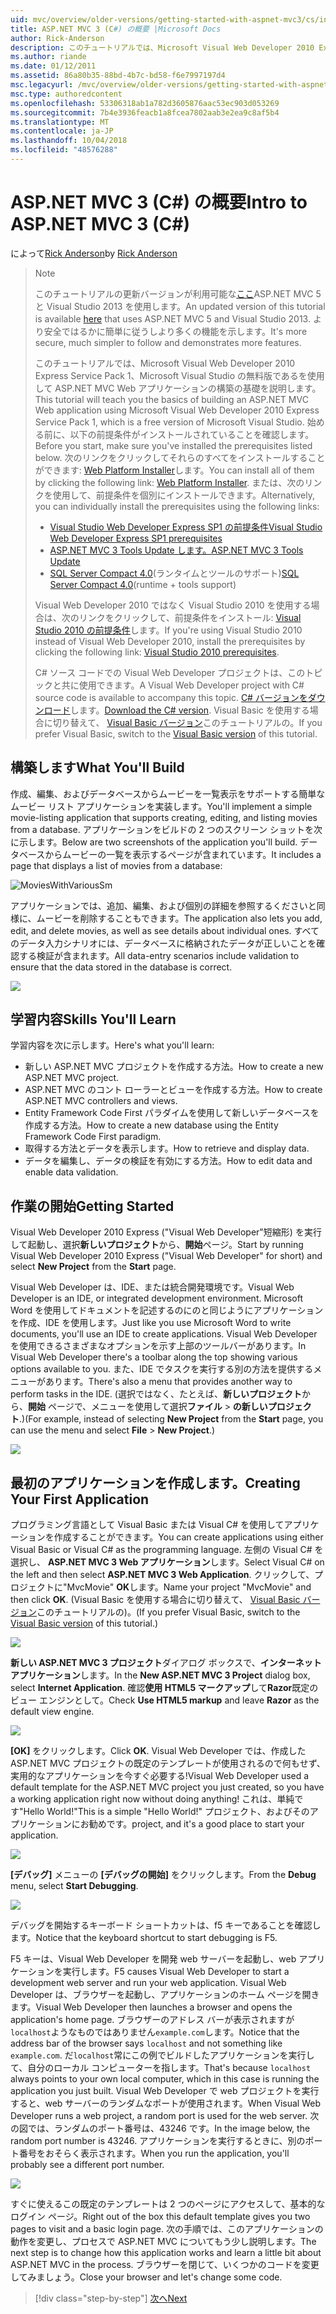 ```yaml
---
uid: mvc/overview/older-versions/getting-started-with-aspnet-mvc3/cs/intro-to-aspnet-mvc-3
title: ASP.NET MVC 3 (C#) の概要 |Microsoft Docs
author: Rick-Anderson
description: このチュートリアルでは、Microsoft Visual Web Developer 2010 Express Service Pack 1、これを使用して ASP.NET MVC Web アプリケーションの構築の基礎を説明しています.
ms.author: riande
ms.date: 01/12/2011
ms.assetid: 86a80b35-88bd-4b7c-bd58-f6e7997197d4
msc.legacyurl: /mvc/overview/older-versions/getting-started-with-aspnet-mvc3/cs/intro-to-aspnet-mvc-3
msc.type: authoredcontent
ms.openlocfilehash: 53306318ab1a782d3605876aac53ec903d053269
ms.sourcegitcommit: 7b4e3936feacb1a8fcea7802aab3e2ea9c8af5b4
ms.translationtype: MT
ms.contentlocale: ja-JP
ms.lasthandoff: 10/04/2018
ms.locfileid: "48576288"
---
```

<a name="intro-to-aspnet-mvc-3-c"></a><span data-ttu-id="277c2-103">ASP.NET MVC 3 (C#) の概要</span><span class="sxs-lookup"><span data-stu-id="277c2-103">Intro to ASP.NET MVC 3 (C#)</span></span>
====================
<span data-ttu-id="277c2-104">によって[Rick Anderson]((https://twitter.com/RickAndMSFT))</span><span class="sxs-lookup"><span data-stu-id="277c2-104">by [Rick Anderson]((https://twitter.com/RickAndMSFT))</span></span>

> > [!NOTE]
> > <span data-ttu-id="277c2-105">このチュートリアルの更新バージョンが利用可能な[ここ](../../../getting-started/introduction/getting-started.md)ASP.NET MVC 5 と Visual Studio 2013 を使用します。</span><span class="sxs-lookup"><span data-stu-id="277c2-105">An updated version of this tutorial is available [here](../../../getting-started/introduction/getting-started.md) that uses ASP.NET MVC 5 and Visual Studio 2013.</span></span> <span data-ttu-id="277c2-106">より安全ではるかに簡単に従うしより多くの機能を示します。</span><span class="sxs-lookup"><span data-stu-id="277c2-106">It's more secure, much simpler to follow and demonstrates more features.</span></span>
> 
> 
> <span data-ttu-id="277c2-107">このチュートリアルでは、Microsoft Visual Web Developer 2010 Express Service Pack 1、Microsoft Visual Studio の無料版であるを使用して ASP.NET MVC Web アプリケーションの構築の基礎を説明します。</span><span class="sxs-lookup"><span data-stu-id="277c2-107">This tutorial will teach you the basics of building an ASP.NET MVC Web application using Microsoft Visual Web Developer 2010 Express Service Pack 1, which is a free version of Microsoft Visual Studio.</span></span> <span data-ttu-id="277c2-108">始める前に、以下の前提条件がインストールされていることを確認します。</span><span class="sxs-lookup"><span data-stu-id="277c2-108">Before you start, make sure you've installed the prerequisites listed below.</span></span> <span data-ttu-id="277c2-109">次のリンクをクリックしてそれらのすべてをインストールすることができます: [Web Platform Installer](https://www.microsoft.com/web/gallery/install.aspx?appid=VWD2010SP1Pack)します。</span><span class="sxs-lookup"><span data-stu-id="277c2-109">You can install all of them by clicking the following link: [Web Platform Installer](https://www.microsoft.com/web/gallery/install.aspx?appid=VWD2010SP1Pack).</span></span> <span data-ttu-id="277c2-110">または、次のリンクを使用して、前提条件を個別にインストールできます。</span><span class="sxs-lookup"><span data-stu-id="277c2-110">Alternatively, you can individually install the prerequisites using the following links:</span></span>
> 
> - [<span data-ttu-id="277c2-111">Visual Studio Web Developer Express SP1 の前提条件</span><span class="sxs-lookup"><span data-stu-id="277c2-111">Visual Studio Web Developer Express SP1 prerequisites</span></span>](https://www.microsoft.com/web/gallery/install.aspx?appid=VWD2010SP1Pack)
> - [<span data-ttu-id="277c2-112">ASP.NET MVC 3 Tools Update します。</span><span class="sxs-lookup"><span data-stu-id="277c2-112">ASP.NET MVC 3 Tools Update</span></span>](https://www.microsoft.com/web/gallery/install.aspx?appsxml=&amp;appid=MVC3)
> - <span data-ttu-id="277c2-113">[SQL Server Compact 4.0](https://www.microsoft.com/web/gallery/install.aspx?appid=SQLCE;SQLCEVSTools_4_0)(ランタイムとツールのサポート)</span><span class="sxs-lookup"><span data-stu-id="277c2-113">[SQL Server Compact 4.0](https://www.microsoft.com/web/gallery/install.aspx?appid=SQLCE;SQLCEVSTools_4_0)(runtime + tools support)</span></span>
> 
> <span data-ttu-id="277c2-114">Visual Web Developer 2010 ではなく Visual Studio 2010 を使用する場合は、次のリンクをクリックして、前提条件をインストール: [Visual Studio 2010 の前提条件](https://www.microsoft.com/web/gallery/install.aspx?appsxml=&amp;appid=VS2010SP1Pack)します。</span><span class="sxs-lookup"><span data-stu-id="277c2-114">If you're using Visual Studio 2010 instead of Visual Web Developer 2010, install the prerequisites by clicking the following link: [Visual Studio 2010 prerequisites](https://www.microsoft.com/web/gallery/install.aspx?appsxml=&amp;appid=VS2010SP1Pack).</span></span>
> 
> <span data-ttu-id="277c2-115">C# ソース コードでの Visual Web Developer プロジェクトは、このトピックと共に使用できます。</span><span class="sxs-lookup"><span data-stu-id="277c2-115">A Visual Web Developer project with C# source code is available to accompany this topic.</span></span> <span data-ttu-id="277c2-116">[C# バージョンをダウンロード](https://code.msdn.microsoft.com/Introduction-to-MVC-3-10d1b098)します。</span><span class="sxs-lookup"><span data-stu-id="277c2-116">[Download the C# version](https://code.msdn.microsoft.com/Introduction-to-MVC-3-10d1b098).</span></span> <span data-ttu-id="277c2-117">Visual Basic を使用する場合に切り替えて、 [Visual Basic バージョン](../vb/intro-to-aspnet-mvc-3.md)このチュートリアルの。</span><span class="sxs-lookup"><span data-stu-id="277c2-117">If you prefer Visual Basic, switch to the [Visual Basic version](../vb/intro-to-aspnet-mvc-3.md) of this tutorial.</span></span>


## <a name="what-youll-build"></a><span data-ttu-id="277c2-118">構築します</span><span class="sxs-lookup"><span data-stu-id="277c2-118">What You'll Build</span></span>

<span data-ttu-id="277c2-119">作成、編集、およびデータベースからムービーを一覧表示をサポートする簡単なムービー リスト アプリケーションを実装します。</span><span class="sxs-lookup"><span data-stu-id="277c2-119">You'll implement a simple movie-listing application that supports creating, editing, and listing movies from a database.</span></span> <span data-ttu-id="277c2-120">アプリケーションをビルドの 2 つのスクリーン ショットを次に示します。</span><span class="sxs-lookup"><span data-stu-id="277c2-120">Below are two screenshots of the application you'll build.</span></span> <span data-ttu-id="277c2-121">データベースからムービーの一覧を表示するページが含まれています。</span><span class="sxs-lookup"><span data-stu-id="277c2-121">It includes a page that displays a list of movies from a database:</span></span>

![MoviesWithVariousSm](intro-to-aspnet-mvc-3/_static/image1.png)

<span data-ttu-id="277c2-123">アプリケーションでは、追加、編集、および個別の詳細を参照するくださいと同様に、ムービーを削除することもできます。</span><span class="sxs-lookup"><span data-stu-id="277c2-123">The application also lets you add, edit, and delete movies, as well as see details about individual ones.</span></span> <span data-ttu-id="277c2-124">すべてのデータ入力シナリオには、データベースに格納されたデータが正しいことを確認する検証が含まれます。</span><span class="sxs-lookup"><span data-stu-id="277c2-124">All data-entry scenarios include validation to ensure that the data stored in the database is correct.</span></span>

![](intro-to-aspnet-mvc-3/_static/image2.png)

## <a name="skills-youll-learn"></a><span data-ttu-id="277c2-125">学習内容</span><span class="sxs-lookup"><span data-stu-id="277c2-125">Skills You'll Learn</span></span>

<span data-ttu-id="277c2-126">学習内容を次に示します。</span><span class="sxs-lookup"><span data-stu-id="277c2-126">Here's what you'll learn:</span></span>

- <span data-ttu-id="277c2-127">新しい ASP.NET MVC プロジェクトを作成する方法。</span><span class="sxs-lookup"><span data-stu-id="277c2-127">How to create a new ASP.NET MVC project.</span></span>
- <span data-ttu-id="277c2-128">ASP.NET MVC のコント ローラーとビューを作成する方法。</span><span class="sxs-lookup"><span data-stu-id="277c2-128">How to create ASP.NET MVC controllers and views.</span></span>
- <span data-ttu-id="277c2-129">Entity Framework Code First パラダイムを使用して新しいデータベースを作成する方法。</span><span class="sxs-lookup"><span data-stu-id="277c2-129">How to create a new database using the Entity Framework Code First paradigm.</span></span>
- <span data-ttu-id="277c2-130">取得する方法とデータを表示します。</span><span class="sxs-lookup"><span data-stu-id="277c2-130">How to retrieve and display data.</span></span>
- <span data-ttu-id="277c2-131">データを編集し、データの検証を有効にする方法。</span><span class="sxs-lookup"><span data-stu-id="277c2-131">How to edit data and enable data validation.</span></span>

## <a name="getting-started"></a><span data-ttu-id="277c2-132">作業の開始</span><span class="sxs-lookup"><span data-stu-id="277c2-132">Getting Started</span></span>

<span data-ttu-id="277c2-133">Visual Web Developer 2010 Express ("Visual Web Developer"短縮形) を実行して起動し、選択**新しいプロジェクト**から、**開始**ページ。</span><span class="sxs-lookup"><span data-stu-id="277c2-133">Start by running Visual Web Developer 2010 Express ("Visual Web Developer" for short) and select **New Project** from the **Start** page.</span></span>

<span data-ttu-id="277c2-134">Visual Web Developer は、IDE、または統合開発環境です。</span><span class="sxs-lookup"><span data-stu-id="277c2-134">Visual Web Developer is an IDE, or integrated development environment.</span></span> <span data-ttu-id="277c2-135">Microsoft Word を使用してドキュメントを記述するのにのと同じようにアプリケーションを作成、IDE を使用します。</span><span class="sxs-lookup"><span data-stu-id="277c2-135">Just like you use Microsoft Word to write documents, you'll use an IDE to create applications.</span></span> <span data-ttu-id="277c2-136">Visual Web Developer を使用できるさまざまなオプションを示す上部のツールバーがあります。</span><span class="sxs-lookup"><span data-stu-id="277c2-136">In Visual Web Developer there's a toolbar along the top showing various options available to you.</span></span> <span data-ttu-id="277c2-137">また、IDE でタスクを実行する別の方法を提供するメニューがあります。</span><span class="sxs-lookup"><span data-stu-id="277c2-137">There's also a menu that provides another way to perform tasks in the IDE.</span></span> <span data-ttu-id="277c2-138">(選択ではなく、たとえば、**新しいプロジェクト**から、**開始** ページで、メニューを使用して選択**ファイル** &gt; **の新しいプロジェクト**.)</span><span class="sxs-lookup"><span data-stu-id="277c2-138">(For example, instead of selecting **New Project** from the **Start** page, you can use the menu and select **File** &gt; **New Project**.)</span></span>

[![](intro-to-aspnet-mvc-3/_static/image4.png)](intro-to-aspnet-mvc-3/_static/image3.png)

## <a name="creating-your-first-application"></a><span data-ttu-id="277c2-139">最初のアプリケーションを作成します。</span><span class="sxs-lookup"><span data-stu-id="277c2-139">Creating Your First Application</span></span>

<span data-ttu-id="277c2-140">プログラミング言語として Visual Basic または Visual C# を使用してアプリケーションを作成することができます。</span><span class="sxs-lookup"><span data-stu-id="277c2-140">You can create applications using either Visual Basic or Visual C# as the programming language.</span></span> <span data-ttu-id="277c2-141">左側の Visual C# を選択し、 **ASP.NET MVC 3 Web アプリケーション**します。</span><span class="sxs-lookup"><span data-stu-id="277c2-141">Select Visual C# on the left and then select **ASP.NET MVC 3 Web Application**.</span></span> <span data-ttu-id="277c2-142">クリックして、プロジェクトに"MvcMovie" **OK**します。</span><span class="sxs-lookup"><span data-stu-id="277c2-142">Name your project "MvcMovie" and then click **OK**.</span></span> <span data-ttu-id="277c2-143">(Visual Basic を使用する場合に切り替えて、 [Visual Basic バージョン](../vb/intro-to-aspnet-mvc-3.md)このチュートリアルの)。</span><span class="sxs-lookup"><span data-stu-id="277c2-143">(If you prefer Visual Basic, switch to the [Visual Basic version](../vb/intro-to-aspnet-mvc-3.md) of this tutorial.)</span></span>

![](intro-to-aspnet-mvc-3/_static/image5.png)

<span data-ttu-id="277c2-144">**新しい ASP.NET MVC 3 プロジェクト**ダイアログ ボックスで、**インターネット アプリケーション**します。</span><span class="sxs-lookup"><span data-stu-id="277c2-144">In the **New ASP.NET MVC 3 Project** dialog box, select **Internet Application**.</span></span> <span data-ttu-id="277c2-145">確認**使用 HTML5 マークアップ**して**Razor**既定のビュー エンジンとして。</span><span class="sxs-lookup"><span data-stu-id="277c2-145">Check **Use HTML5 markup** and leave **Razor** as the default view engine.</span></span>

![](intro-to-aspnet-mvc-3/_static/image6.png)

<span data-ttu-id="277c2-146">**[OK]** をクリックします。</span><span class="sxs-lookup"><span data-stu-id="277c2-146">Click **OK**.</span></span> <span data-ttu-id="277c2-147">Visual Web Developer では、作成した ASP.NET MVC プロジェクトの既定のテンプレートが使用されるので何もせず、実用的なアプリケーションを今すぐ必要する!</span><span class="sxs-lookup"><span data-stu-id="277c2-147">Visual Web Developer used a default template for the ASP.NET MVC project you just created, so you have a working application right now without doing anything!</span></span> <span data-ttu-id="277c2-148">これは、単純です"Hello World!"</span><span class="sxs-lookup"><span data-stu-id="277c2-148">This is a simple "Hello World!"</span></span> <span data-ttu-id="277c2-149">プロジェクト、およびそのアプリケーションにお勧めです。</span><span class="sxs-lookup"><span data-stu-id="277c2-149">project, and it's a good place to start your application.</span></span>

[![](intro-to-aspnet-mvc-3/_static/image8.png)](intro-to-aspnet-mvc-3/_static/image7.png)

<span data-ttu-id="277c2-150">**[デバッグ]** メニューの **[デバッグの開始]** をクリックします。</span><span class="sxs-lookup"><span data-stu-id="277c2-150">From the **Debug** menu, select **Start Debugging**.</span></span>

![](intro-to-aspnet-mvc-3/_static/image9.png)

<span data-ttu-id="277c2-151">デバッグを開始するキーボード ショートカットは、f5 キーであることを確認します。</span><span class="sxs-lookup"><span data-stu-id="277c2-151">Notice that the keyboard shortcut to start debugging is F5.</span></span>

<span data-ttu-id="277c2-152">F5 キーは、Visual Web Developer を開発 web サーバーを起動し、web アプリケーションを実行します。</span><span class="sxs-lookup"><span data-stu-id="277c2-152">F5 causes Visual Web Developer to start a development web server and run your web application.</span></span> <span data-ttu-id="277c2-153">Visual Web Developer は、ブラウザーを起動し、アプリケーションのホーム ページを開きます。</span><span class="sxs-lookup"><span data-stu-id="277c2-153">Visual Web Developer then launches a browser and opens the application's home page.</span></span> <span data-ttu-id="277c2-154">ブラウザーのアドレス バーが表示されますが`localhost`ようなものではありません`example.com`します。</span><span class="sxs-lookup"><span data-stu-id="277c2-154">Notice that the address bar of the browser says `localhost` and not something like `example.com`.</span></span> <span data-ttu-id="277c2-155">だ`localhost`常にこの例でビルドしたアプリケーションを実行して、自分のローカル コンピューターを指します。</span><span class="sxs-lookup"><span data-stu-id="277c2-155">That's because `localhost` always points to your own local computer, which in this case is running the application you just built.</span></span> <span data-ttu-id="277c2-156">Visual Web Developer で web プロジェクトを実行すると、web サーバーのランダムなポートが使用されます。</span><span class="sxs-lookup"><span data-stu-id="277c2-156">When Visual Web Developer runs a web project, a random port is used for the web server.</span></span> <span data-ttu-id="277c2-157">次の図では、ランダムのポート番号は、43246 です。</span><span class="sxs-lookup"><span data-stu-id="277c2-157">In the image below, the random port number is 43246.</span></span> <span data-ttu-id="277c2-158">アプリケーションを実行するときに、別のポート番号をおそらく表示されます。</span><span class="sxs-lookup"><span data-stu-id="277c2-158">When you run the application, you'll probably see a different port number.</span></span>

![](intro-to-aspnet-mvc-3/_static/image10.png)

<span data-ttu-id="277c2-159">すぐに使えるこの既定のテンプレートは 2 つのページにアクセスして、基本的なログイン ページ。</span><span class="sxs-lookup"><span data-stu-id="277c2-159">Right out of the box this default template gives you two pages to visit and a basic login page.</span></span> <span data-ttu-id="277c2-160">次の手順では、このアプリケーションの動作を変更し、プロセスで ASP.NET MVC についてもう少し説明します。</span><span class="sxs-lookup"><span data-stu-id="277c2-160">The next step is to change how this application works and learn a little bit about ASP.NET MVC in the process.</span></span> <span data-ttu-id="277c2-161">ブラウザーを閉じて、いくつかのコードを変更してみましょう。</span><span class="sxs-lookup"><span data-stu-id="277c2-161">Close your browser and let's change some code.</span></span>

> [!div class="step-by-step"]
> [<span data-ttu-id="277c2-162">次へ</span><span class="sxs-lookup"><span data-stu-id="277c2-162">Next</span></span>](adding-a-controller.md)
